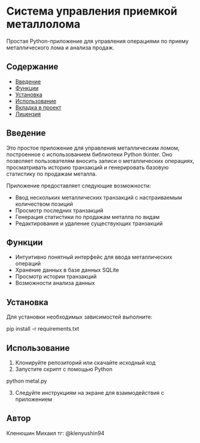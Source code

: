 # Система управления приемкой металлолома

Простая Python-приложение для управления операциями по приему металлического лома и анализа продаж.

## Содержание

- [Введение](#введение)
- [Функции](#функции)
- [Установка](#установка)
- [Использование](#использование)
- [Вкладка в проект](#вкладка-в-проект)
- [Лицензия](#лицензия)

## Введение

Это простое приложение для управления металлическим ломом, построенное с использованием библиотеки Python tkinter. Оно позволяет пользователям вносить записи о металлических операциях, просматривать историю транзакций и генерировать базовую статистику по продажам металла.

Приложение предоставляет следующие возможности:
- Ввод нескольких металлических транзакций с настраиваемым количеством позиций
- Просмотр последних транзакций
- Генерация статистики по продажам металла по видам
- Редактирование и удаление существующих транзакций

## Функции

- Интуитивно понятный интерфейс для ввода металлических операций
- Хранение данных в базе данных SQLite
- Просмотр истории транзакций
- Возможности анализа данных

## Установка

Для установки необходимых зависимостей выполните:

pip install -r requirements.txt


## Использование

1. Клонируйте репозиторий или скачайте исходный код
2. Запустите скрипт с помощью Python

python metal.py


3. Следуйте инструкциям на экране для взаимодействия с приложением

## Автор

Кленюшин Михаил   тг: @klenyushin94
